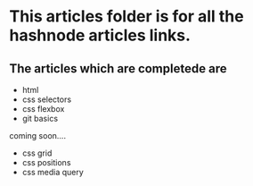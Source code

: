 # This articles folder is for all the hashnode articles links.

## The articles which are completede are

* html
* css selectors
* css flexbox
* git basics

coming soon....
* css grid
* css positions 
* css media query

